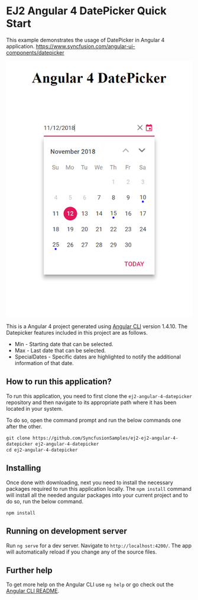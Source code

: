 # EJ2 Angular 4 DatePicker Quick Start
This example demonstrates the usage of DatePicker in Angular 4 application.   https://www.syncfusion.com/angular-ui-components/datepicker

![Angular 4 DatePicker](angular4datepicker.png)

This is a Angular 4 project generated using [Angular CLI](https://github.com/angular/angular-cli) version 1.4.10. The Datepicker features included in this project are as follows.
* Min - Starting date that can be selected.
* Max - Last date that can be selected.
* SpecialDates - Specific dates are highlighted to notify the additional information of that date.

## How to run this application?
To run this application, you need to first clone the `ej2-angular-4-datepicker` repository and then navigate to its appropriate path where it has been located in your system.

To do so, open the command prompt and run the below commands one after the other.

```
git clone https://github.com/SyncfusionSamples/ej2-ej2-angular-4-datepicker ej2-angular-4-datepicker
cd ej2-angular-4-datepicker
```

## Installing
Once done with downloading, next you need to install the necessary packages required to run this application locally. The `npm install` command will install all the needed angular packages into your current project and to do so, run the below command.

```
npm install
```

## Running on development server
Run `ng serve` for a dev server. Navigate to `http://localhost:4200/`. The app will automatically reload if you change any of the source files.

## Further help

To get more help on the Angular CLI use `ng help` or go check out the [Angular CLI README](https://github.com/angular/angular-cli/blob/master/README.md).
